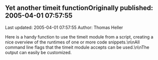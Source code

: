 ## Yet another timeit functionOriginally published: 2005-04-01 07:57:55 
Last updated: 2005-04-01 07:57:55 
Author: Thomas Heller 
 
Here is a handy function to use the timeit module from a script, creating a nice overview of the runtimes of one or more code snippets.\n\nAll command line flags that the timeit module accepts can be used.\n\nThe output can easily be customized.